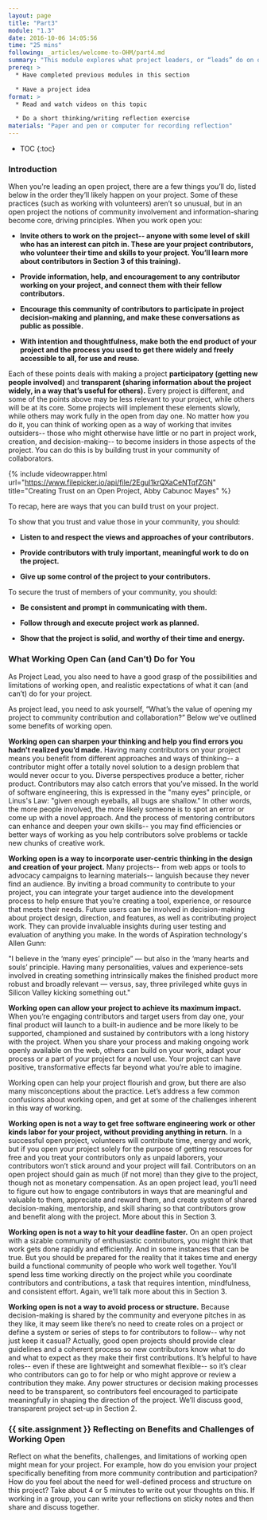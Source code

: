 ```yaml
---
layout: page
title: "Part3"
module: "1.3"
date: 2016-10-06 14:05:56
time: "25 mins"
following: _articles/welcome-to-OHM/part4.md
summary: "This module explores what project leaders, or “leads” do on open projects, and the kind of mindset and approach this role requires."
prereq: >
  * Have completed previous modules in this section

  * Have a project idea
format: >
  * Read and watch videos on this topic

  * Do a short thinking/writing reflection exercise
materials: "Paper and pen or computer for recording reflection"
---
```


* TOC
{:toc}


### Introduction

When you're leading an open project, there are a few things you’ll do, listed below in the order they’ll likely happen on your project. Some of these practices (such as working with volunteers) aren’t so unusual, but in an open project the notions of community involvement and information-sharing become core, driving principles. When you work open you:

*   **Invite others to work on the project-- anyone with some level of skill who has an interest can pitch in. These are your project contributors, who volunteer their time and skills to your project. You’ll learn more about contributors in Section 3 of this training).**

*   **Provide information, help, and encouragement to any contributor working on your project, and connect them with their fellow contributors.**

*   **Encourage this community of contributors to participate in project decision-making and planning, and make these conversations as public as possible.**

*   **With intention and thoughtfulness, make both the end product of your project and the process you used to get there widely and freely accessible to all, for use and reuse.**

Each of these points deals with making a project **participatory (getting new people involved)** and **transparent (sharing information about the project widely, in a way that’s useful for others).** Every project is different, and some of the points above may be less relevant to your project, while others will be at its core. Some projects will implement these elements slowly, while others may work fully in the open from day one. No matter how you do it, you can think of working open as a way of working that invites outsiders-- those who might otherwise have little or no part in project work, creation, and decision-making-- to become insiders in those aspects of the project. You can do this is by building trust in your community of collaborators.

{% include videowrapper.html
  url="https://www.filepicker.io/api/file/2Egul1krQXaCeNTqfZGN"
  title="Creating Trust on an Open Project, Abby Cabunoc Mayes" %}


To recap, here are ways that you can build trust on your project.

To show that you trust and value those in your community, you should:

*   **Listen to and respect the views and approaches of your contributors.**

*   **Provide contributors with truly important, meaningful work to do on the project.**

*   **Give up some control of the project to your contributors.**

To secure the trust of members of your community, you should:

*   **Be consistent and prompt in communicating with them.**

*   **Follow through and execute project work as planned.**

*   **Show that the project is solid, and worthy of their time and energy.**

### What Working Open Can (and Can’t) Do for You

As Project Lead, you also need to have a good grasp of the possibilities and limitations of working open, and realistic expectations of what it can (and can’t) do for your project.

As project lead, you need to ask yourself, “What’s the value of opening my project to community contribution and collaboration?” Below we’ve outlined some benefits of working open.

**Working open can sharpen your thinking and help you find errors you hadn't realized you’d made.** Having many contributors on your project means you benefit from different approaches and ways of thinking-- a contributor might offer a totally novel solution to a design problem that would never occur to you. Diverse perspectives produce a better, richer product. Contributors may also catch errors that you’ve missed. In the world of software engineering, this is expressed in the "many eyes" principle, or Linus's Law: "given enough eyeballs, all bugs are shallow." In other words, the more people involved, the more likely someone is to spot an error or come up with a novel approach. And the process of mentoring contributors can enhance and deepen your own skills-- you may find efficiencies or better ways of working as you help contributors solve problems or tackle new chunks of creative work.

**Working open is a way to incorporate user-centric thinking in the design and creation of your project.** Many projects-- from web apps or tools to advocacy campaigns to learning materials-- languish because they never find an audience. By inviting a broad community to contribute to your project, you can integrate your target audience into the development process to help ensure that you’re creating a tool, experience, or resource that meets their needs. Future users can be involved in decision-making about project design, direction, and features, as well as contributing project work. They can provide invaluable insights during user testing and evaluation of anything you make. In the words of Aspiration technology's Allen Gunn:

"I believe in the ‘many eyes’ principle” — but also in the ‘many hearts and souls’ principle. Having many personalities, values and experience-sets involved in creating something intrinsically makes the finished product more robust and broadly relevant — versus, say, three privileged white guys in Silicon Valley kicking something out."

**Working open can allow your project to achieve its maximum impact.** When you’re engaging contributors and target users from day one, your final product will launch to a built-in audience and be more likely to be supported, championed and sustained by contributors with a long history with the project. When you share your process and making ongoing work openly available on the web, others can build on your work, adapt your process or a part of your project for a novel use. Your project can have positive, transformative effects far beyond what you’re able to imagine.

Working open can help your project flourish and grow, but there are also many misconceptions about the practice. Let’s address a few common confusions about working open, and get at some of the challenges inherent in this way of working.

**Working open is not a way to get free software engineering work or other kinds labor for your project, without providing anything in return.** In a successful open project, volunteers will contribute time, energy and work, but if you open your project solely for the purpose of getting resources for free and you treat your contributors only as unpaid laborers, your contributors won’t stick around and your project will fail. Contributors on an open project should gain as much (if not more) than they give to the project, though not as monetary compensation. As an open project lead, you’ll need to figure out how to engage contributors in ways that are meaningful and valuable to them, appreciate and reward them, and create system of shared decision-making, mentorship, and skill sharing so that contributors grow and benefit along with the project. More about this in Section 3.

**Working open is not a way to hit your deadline faster.** On an open project with a sizable community of enthusiastic contributors, you might think that work gets done rapidly and efficiently. And in some instances that can be true. But you should be prepared for the reality that it takes time and energy build a functional community of people who work well together. You’ll spend less time working directly on the project while you coordinate contributors and contributions, a task that requires intention, mindfulness, and consistent effort. Again, we’ll talk more about this in Section 3.

**Working open is not a way to avoid process or structure.** Because decision-making is shared by the community and everyone pitches in as they like, it may seem like there’s no need to create roles on a project or define a system or series of steps to for contributors to follow-- why not just keep it casual? Actually, good open projects should provide clear guidelines and a coherent process so new contributors know what to do and what to expect as they make their first contributions. It’s helpful to have roles-- even if these are lightweight and somewhat flexible-- so it’s clear who contributors can go to for help or who might approve or review a contribution they make. Any power structures or decision making processes need to be transparent, so contributors feel encouraged to participate meaningfully in shaping the direction of the project. We’ll discuss good, transparent project set-up in Section 2.

### {{ site.assignment }} Reflecting on Benefits and Challenges of Working Open

Reflect on what the benefits, challenges, and limitations of working open might mean for your project. For example, how do you envision your project specifically benefiting from more community contribution and participation? How do you feel about the need for well-defined process and structure on this project? Take about 4 or 5 minutes to write out your thoughts on this. If working in a group, you can write your reflections on sticky notes and then share and discuss together.
